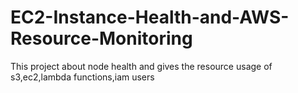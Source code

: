 # EC2-Instance-Health-and-AWS-Resource-Monitoring
This project about node health and gives the resource usage of s3,ec2,lambda functions,iam users 
